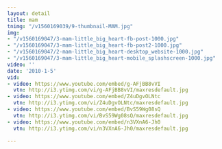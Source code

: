 ```yaml
---
layout: detail
title: mam
tnimg: "/v1560169039/9-thumbnail-MAM.jpg"
img:
- "/v1560169047/3-mam-little_big_heart-fb-post-1000.jpg"
- "/v1560169047/3-mam-little_big_heart-fb-post2-1000.jpg"
- "/v1560169047/2-mam-little_big_heart-desktop_website-1000.jpg"
- "/v1560169047/3-mam-little_big_heart-mobile_splashscreen-1000.jpg"
video: ''
date: '2010-1-5'
vid:
- video: https://www.youtube.com/embed/g-AFjBB8vVI
  vtn: http://i3.ytimg.com/vi/g-AFjBB8vVI/maxresdefault.jpg
- video: https://www.youtube.com/embed/Z4uDgvOLNtc
  vtn: http://i3.ytimg.com/vi/Z4uDgvOLNtc/maxresdefault.jpg
- video: https://www.youtube.com/embed/BvS59Wg08sQ
  vtn: http://i3.ytimg.com/vi/BvS59Wg08sQ/maxresdefault.jpg
- video: https://www.youtube.com/embed/n3VXnA6-Jh0
  vtn: http://i3.ytimg.com/vi/n3VXnA6-Jh0/maxresdefault.jpg

---
```

